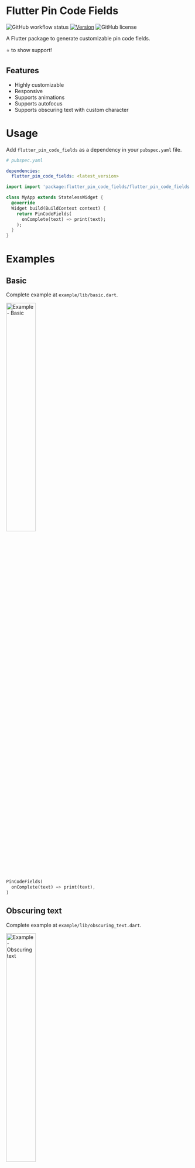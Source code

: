 # Flutter Pin Code Fields

![GitHub workflow status](https://github.com/sanifhimani/flutter_pin_code_fields/actions/workflows/ci.yml/badge.svg) [![Version](https://img.shields.io/pub/v/flutter_pin_code_fields.svg)](https://pub.dev/packages/flutter_pin_code_fields) ![GitHub license](https://img.shields.io/badge/license-MIT-blue.svg?style=flat)

A Flutter package to generate customizable pin code fields.

⭐️ to show support!

## Features
* Highly customizable
* Responsive
* Supports animations
* Supports autofocus
* Supports obscuring text with custom character

# Usage

Add `flutter_pin_code_fields` as a dependency in your `pubspec.yaml` file.

```yaml
# pubspec.yaml

dependencies:
  flutter_pin_code_fields: <latest_version>
```

```dart
import import 'package:flutter_pin_code_fields/flutter_pin_code_fields.dart';

class MyApp extends StatelessWidget {
  @override
  Widget build(BuildContext context) {
    return PinCodeFields(
      onComplete(text) => print(text);
    );
  }
}
```

# Examples

## Basic

Complete example at `example/lib/basic.dart`.

<img src="https://raw.githubusercontent.com/sanifhimani/flutter_pin_code_fields/master/img/basic.gif" alt="Example - Basic" title="Example - Basic" width="40%">

```dart
PinCodeFields(
  onComplete(text) => print(text),
)
```

## Obscuring text

Complete example at `example/lib/obscuring_text.dart`.

<img src="https://raw.githubusercontent.com/sanifhimani/flutter_pin_code_fields/master/img/obscuring_text.gif" alt="Example - Obscuring text" title="Example - Obscuring text" width="40%">

```dart
PinCodeFields(
  length: 6,
  obscureText: true,
  obscureCharacter: "🔴",
  onComplete(text) => print(text),
)
```

## Customized

Complete example at `example/lib/customized.dart`.

<img src="https://raw.githubusercontent.com/sanifhimani/flutter_pin_code_fields/master/img/customized.gif" alt="Example - Customized" title="Example - Customized" width="40%">

```dart
PinCodeFields(
  length: 4,
  fieldBorderStyle: FieldBorderStyle.square,
  responsive: false,
  fieldHeight: 130.0,
  fieldWidth: 130.0,
  borderWidth: 5.0,
  activeBorderColor: Colors.blue,
  activeBackgroundColor: Colors.white,
  borderRadius: BorderRadius.circular(20.0),
  keyboardType: TextInputType.number,
  inputFormatters: [FilteringTextInputFormatter.digitsOnly],
  autoHideKeyboard: false,
  fieldBackgroundColor: Colors.black12,
  borderColor: Colors.black12,
  textStyle: TextStyle(
    fontSize: 30.0,
    fontWeight: FontWeight.bold,
  ),
  onComplete(text) => print(text),
)
```

## Animated

Complete example at `example/lib/animated.dart`.

<img src="https://raw.githubusercontent.com/sanifhimani/flutter_pin_code_fields/master/img/animated.gif" alt="Example - Animated" title="Example - Animated" width="40%">

```dart
PinCodeFields(
  obscureText: true,
  obscureCharacter: "❌",
  animation: Animations.rotateRight,
  animationDuration: Duration(milliseconds: 250),
  animationCurve: Curves.bounceInOut,
  switchInAnimationCurve: Curves.bounceIn,
  switchOutAnimationCurve: Curves.bounceOut,
)
```

# Properties
Name | Type                    | Default | Description
| --- |-------------------------|--|---|
length | `int`                   | `4` | Total number of pin code fields.
margin | `EdgeInsets`            | `EdgeInsets.all(5.0)` | Margin between the fields.
padding | `EdgeInsets`            | `EdgeInsets.only(bottom: 5.0)` | Padding within the field.
fieldHeight | `double`                || Height of the field.
fieldWidth | `double`                || Width of the field.
borderWidth | `double`                | `2.0` | Width of the border of the field.
borderRadius | `BorderRadius`          || Border raduis of the field.
borderColor | `Color`                 | `Colors.grey`| Border color of the field.
activeBorderColor | `Color`                 | `Colors.blue`| Border color of the active field.
fieldBorderStyle | `FieldBorderStyle`      | `FieldBorderStyle.bottom` | Border styles of the field.
fieldBackgroundColor | `Color`                 | `Colors.transparent` | Background color of the fields.
activeBackgroundColor | `Color`                 | `Colors.transparent` | Background color of the active field.
enabled | `bool`                  | `true` | Enable/ disable editing the fields.
responsive | `bool`                  | `true` | Adjust the size of the fields automatically to the available space.
autofocus | `bool`                  | `false` | Enable/ disabled autofocus.
textStyle | `TextStyle`             || Text style for the fields.
obscureText | `bool`                  | `false` | Enable/ disable obscuring the text in the fields.
obscureCharacter | `String`                | `*` | Character to obscure the text in the fields.
keyboardType | `TextInputType`         | `TextInputType.visiblePassword` | Keyboard type.
inputFormatters | List<TextInputFormatter> || Input formatters for the fields.
autoHideKeyboard | `bool`                  | `true` | Hides the keyboard automatically on complete.
animation | `Animations`            | `Animations.fade` | Animation for the fields.
animationDuration | `Duration`              | `Duration(milliseconds: 150)` | Duration of the animation.
animationCurve | `Curve`                 | `Curves.easeInOut` | Animation curve.
switchInAnimationCurve | `Curve`                 | `Curves.easeIn` | Switch in animation curve.
switchOutAnimationCurve | `Curve`                 | `Curves.easeOut` | Switch out animation curve.
controller | `TextEditingController` || Text editing controller for the fields.
focusNode | `FocusNode`             || Focus node for the fields.
onChange | `ValueChanged<String>`  || Callback that returns text on input.
onComplete [`required`] | `ValueChanged<String>`  || Callback that returns text on filling all the fields.
